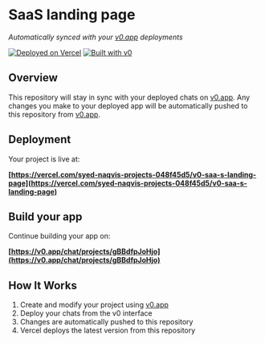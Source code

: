 # SaaS landing page

*Automatically synced with your [v0.app](https://v0.app) deployments*

[![Deployed on Vercel](https://img.shields.io/badge/Deployed%20on-Vercel-black?style=for-the-badge&logo=vercel)](https://vercel.com/syed-naqvis-projects-048f45d5/v0-saa-s-landing-page)
[![Built with v0](https://img.shields.io/badge/Built%20with-v0.app-black?style=for-the-badge)](https://v0.app/chat/projects/gBBdfpJoHjo)

## Overview

This repository will stay in sync with your deployed chats on [v0.app](https://v0.app).
Any changes you make to your deployed app will be automatically pushed to this repository from [v0.app](https://v0.app).

## Deployment

Your project is live at:

**[https://vercel.com/syed-naqvis-projects-048f45d5/v0-saa-s-landing-page](https://vercel.com/syed-naqvis-projects-048f45d5/v0-saa-s-landing-page)**

## Build your app

Continue building your app on:

**[https://v0.app/chat/projects/gBBdfpJoHjo](https://v0.app/chat/projects/gBBdfpJoHjo)**

## How It Works

1. Create and modify your project using [v0.app](https://v0.app)
2. Deploy your chats from the v0 interface
3. Changes are automatically pushed to this repository
4. Vercel deploys the latest version from this repository
